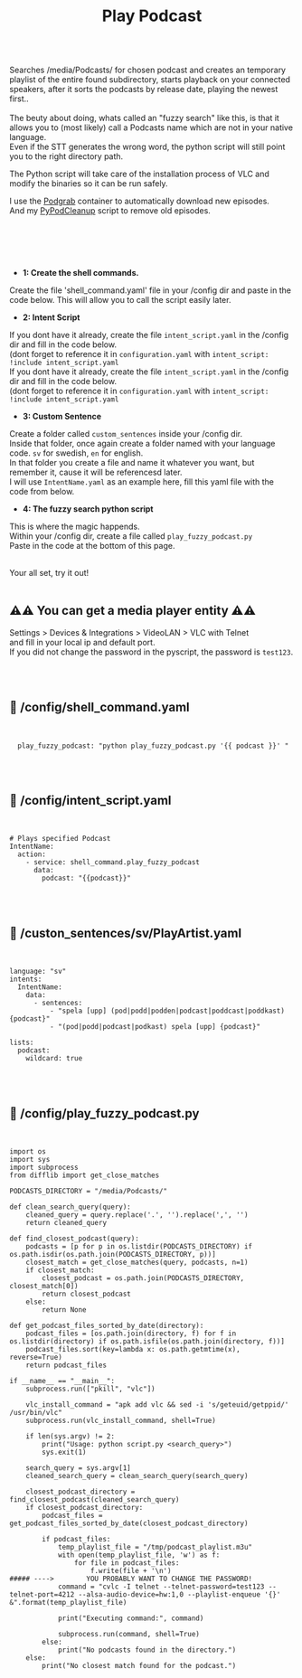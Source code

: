 
<h1 align="center">
<br>
Play Podcast
</h1><br>
<br><br>
Searches /media/Podcasts/ for chosen podcast and creates an temporary playlist of the entire found subdirectory, starts   playback on your connected speakers, after it sorts the podcasts by release date, playing the newest first..<br><br>
The beuty about doing, whats called an "fuzzy search" like this, is that it allows you to (most likely) call a Podcasts name which are not in your native language.<br> 
Even if the STT generates the wrong word, the python script will still point you to the right directory path.<br>

The Python script will take care of the installation process of VLC and modify the binaries so it can be run safely.  
  
I use the [Podgrab](http://#) container to automatically download new episodes.  
And my [PyPodCleanup](http://#) script to remove old episodes.  
   

<br>



<br><br>

- **1: Create the shell commands.** <br>

Create the file 'shell_command.yaml' file in your /config dir and paste in the code below.
This will allow you to call the script easily later.

- **2: Intent Script** <br>


If you dont have it already, create the file `intent_script.yaml` in the /config dir and fill in the code below.<br>
(dont forget to reference it in `configuration.yaml` with `intent_script: !include intent_script.yaml`<br> 
If you dont have it already, create the file `intent_script.yaml` in the /config dir and fill in the code below.<br>
(dont forget to reference it in `configuration.yaml` with `intent_script: !include intent_script.yaml`<br> 


- **3: Custom Sentence** <br>

Create a folder called `custom_sentences` inside your /config dir.<br>
Inside that folder, once again create a folder named with your language code. `sv` for swedish, `en` for english.<br>
In that folder you create a file and name it whatever you want, but remember it, cause it will be referencesd later.<br>
I will use `IntentName.yaml` as an example here, fill this yaml file with the code from below. <br>

- **4: The fuzzy search python script** <br>

This is where the magic happends. <br>
Within your /config dir, create a file called `play_fuzzy_podcast.py` <br>
Paste in the code at the bottom of this page. <br>

<br>
Your all set, try it out!<br><br>



## **⚠️⚠️ You can get a media player entity ⚠️⚠️** <br>

Settings > Devices & Integrations > VideoLAN > VLC with Telnet  
and fill in your local ip and default port.  
If you did not change the password in the pyscript, the password is `test123`.  


    
<br><br>


## 🦆 /config/shell_command.yaml <br>


<br>


```
  play_fuzzy_podcast: "python play_fuzzy_podcast.py '{{ podcast }}' "
```

<br><br>


## 🦆 /config/intent_script.yaml <br>


<br>

```
# Plays specified Podcast
IntentName:
  action:
    - service: shell_command.play_fuzzy_podcast
      data: 
        podcast: "{{podcast}}"
```

<br><br>


## 🦆 /custon_sentences/sv/PlayArtist.yaml <br>


<br>

```
language: "sv"
intents:
  IntentName:
    data:
      - sentences:
          - "spela [upp] (pod|podd|podden|podcast|poddcast|poddkast) {podcast}"
          - "(pod|podd|podcast|podkast) spela [upp] {podcast}"
                    
lists:
  podcast:
    wildcard: true
```

<br><br>



## 🦆 /config/play_fuzzy_podcast.py <br>


<br>

```
import os
import sys
import subprocess
from difflib import get_close_matches

PODCASTS_DIRECTORY = "/media/Podcasts/"

def clean_search_query(query):
    cleaned_query = query.replace('.', '').replace(',', '')
    return cleaned_query

def find_closest_podcast(query):
    podcasts = [p for p in os.listdir(PODCASTS_DIRECTORY) if os.path.isdir(os.path.join(PODCASTS_DIRECTORY, p))]
    closest_match = get_close_matches(query, podcasts, n=1)
    if closest_match:
        closest_podcast = os.path.join(PODCASTS_DIRECTORY, closest_match[0])
        return closest_podcast
    else:
        return None

def get_podcast_files_sorted_by_date(directory):
    podcast_files = [os.path.join(directory, f) for f in os.listdir(directory) if os.path.isfile(os.path.join(directory, f))]
    podcast_files.sort(key=lambda x: os.path.getmtime(x), reverse=True)
    return podcast_files

if __name__ == "__main__":
    subprocess.run(["pkill", "vlc"])

    vlc_install_command = "apk add vlc && sed -i 's/geteuid/getppid/' /usr/bin/vlc"
    subprocess.run(vlc_install_command, shell=True)

    if len(sys.argv) != 2:
        print("Usage: python script.py <search_query>")
        sys.exit(1)

    search_query = sys.argv[1]
    cleaned_search_query = clean_search_query(search_query)

    closest_podcast_directory = find_closest_podcast(cleaned_search_query)
    if closest_podcast_directory:
        podcast_files = get_podcast_files_sorted_by_date(closest_podcast_directory)

        if podcast_files:
            temp_playlist_file = "/tmp/podcast_playlist.m3u"
            with open(temp_playlist_file, 'w') as f:
                for file in podcast_files:
                    f.write(file + '\n')
##### ---->        YOU PROBABLY WANT TO CHANGE THE PASSWORD!
            command = "cvlc -I telnet --telnet-password=test123 --telnet-port=4212 --alsa-audio-device=hw:1,0 --playlist-enqueue '{}' &".format(temp_playlist_file)

            print("Executing command:", command)

            subprocess.run(command, shell=True)
        else:
            print("No podcasts found in the directory.")
    else:
        print("No closest match found for the podcast.")

```


<br><br>
